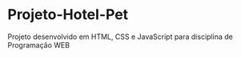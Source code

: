 # Projeto-Hotel-Pet
Projeto desenvolvido em HTML, CSS e JavaScript para disciplina de Programação WEB
